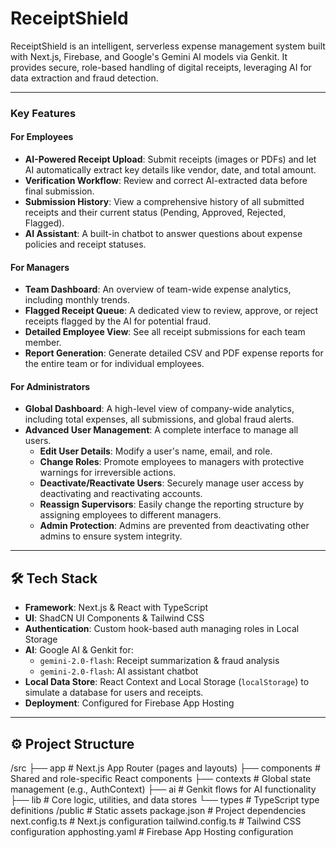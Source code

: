 # ReceiptShield

ReceiptShield is an intelligent, serverless expense management system built with Next.js, Firebase, and Google's Gemini AI models via Genkit. It provides secure, role-based handling of digital receipts, leveraging AI for data extraction and fraud detection.

---

### Key Features

#### For Employees
- **AI-Powered Receipt Upload**: Submit receipts (images or PDFs) and let AI automatically extract key details like vendor, date, and total amount.
- **Verification Workflow**: Review and correct AI-extracted data before final submission.
- **Submission History**: View a comprehensive history of all submitted receipts and their current status (Pending, Approved, Rejected, Flagged).
- **AI Assistant**: A built-in chatbot to answer questions about expense policies and receipt statuses.

#### For Managers
- **Team Dashboard**: An overview of team-wide expense analytics, including monthly trends.
- **Flagged Receipt Queue**: A dedicated view to review, approve, or reject receipts flagged by the AI for potential fraud.
- **Detailed Employee View**: See all receipt submissions for each team member.
- **Report Generation**: Generate detailed CSV and PDF expense reports for the entire team or for individual employees.

#### For Administrators
- **Global Dashboard**: A high-level view of company-wide analytics, including total expenses, all submissions, and global fraud alerts.
- **Advanced User Management**: A complete interface to manage all users.
  - **Edit User Details**: Modify a user's name, email, and role.
  - **Change Roles**: Promote employees to managers with protective warnings for irreversible actions.
  - **Deactivate/Reactivate Users**: Securely manage user access by deactivating and reactivating accounts.
  - **Reassign Supervisors**: Easily change the reporting structure by assigning employees to different managers.
  - **Admin Protection**: Admins are prevented from deactivating other admins to ensure system integrity.

---

## 🛠️ Tech Stack

- **Framework**: Next.js & React with TypeScript
- **UI**: ShadCN UI Components & Tailwind CSS
- **Authentication**: Custom hook-based auth managing roles in Local Storage
- **AI**: Google AI & Genkit for:
  - `gemini-2.0-flash`: Receipt summarization & fraud analysis
  - `gemini-2.0-flash`: AI assistant chatbot
- **Local Data Store**: React Context and Local Storage (`localStorage`) to simulate a database for users and receipts.
- **Deployment**: Configured for Firebase App Hosting

---

## ⚙️ Project Structure

/src
├── app          # Next.js App Router (pages and layouts)
├── components   # Shared and role-specific React components
├── contexts     # Global state management (e.g., AuthContext)
├── ai           # Genkit flows for AI functionality
├── lib          # Core logic, utilities, and data stores
└── types        # TypeScript type definitions
/public          # Static assets
package.json     # Project dependencies
next.config.ts   # Next.js configuration
tailwind.config.ts # Tailwind CSS configuration
apphosting.yaml  # Firebase App Hosting configuration
